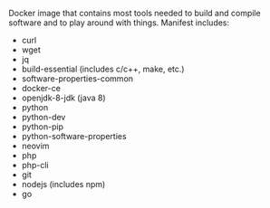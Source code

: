 Docker image that contains most tools needed to build and compile software and to play around with things. Manifest includes:

 - curl
 - wget 
 - jq 
 - build-essential (includes c/c++, make, etc.)
 - software-properties-common
 - docker-ce 
 - openjdk-8-jdk (java 8)
 - python 
 - python-dev 
 - python-pip 
 - python-software-properties 
 - neovim 
 - php 
 - php-cli 
 - git 
 - nodejs (includes npm)
 - go

